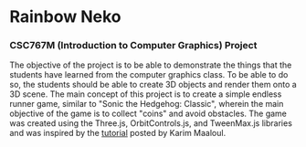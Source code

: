# Rainbow Neko
### CSC767M (Introduction to Computer Graphics) Project

The objective of the project is to be able to demonstrate the things that the students have learned from the computer graphics class. To be able to do so, the students should be able to create 3D objects and render them onto a 3D scene. The main concept of this project is to create a simple endless runner game, similar to "Sonic the Hedgehog: Classic",  wherein the main objective of the game is to collect "coins" and avoid obstacles. The game was created using the Three.js, OrbitControls.js, and TweenMax.js libraries and was inspired by the <a href="https://bit.ly/2DXHjaw">tutorial</a> posted by Karim Maaloul.
